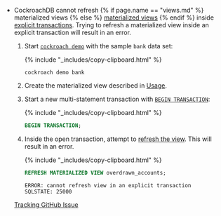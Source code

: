 - CockroachDB cannot refresh {% if page.name == "views.md" %} materialized views {% else %} [materialized views](views.html#materialized-views) {% endif %} inside [explicit transactions](begin-transaction.html). Trying to refresh a materialized view inside an explicit transaction will result in an error.
    1. Start [`cockroach demo`](cockroach-demo.html) with the sample `bank` data set:

        {% include "_includes/copy-clipboard.html" %}
        ~~~ shell
        cockroach demo bank
        ~~~
    1. Create the materialized view described in [Usage](views.html#usage).
    1. Start a new multi-statement transaction with [`BEGIN TRANSACTION`](begin-transaction.html):

          {% include "_includes/copy-clipboard.html" %}
          ~~~ sql
          BEGIN TRANSACTION;
          ~~~
    1. Inside the open transaction, attempt to [refresh the view](refresh.html). This will result in an error.

          {% include "_includes/copy-clipboard.html" %}
          ~~~ sql
          REFRESH MATERIALIZED VIEW overdrawn_accounts;
          ~~~

          ~~~
          ERROR: cannot refresh view in an explicit transaction
          SQLSTATE: 25000
          ~~~

    [Tracking GitHub Issue](https://github.com/cockroachdb/cockroach/issues/66008)
